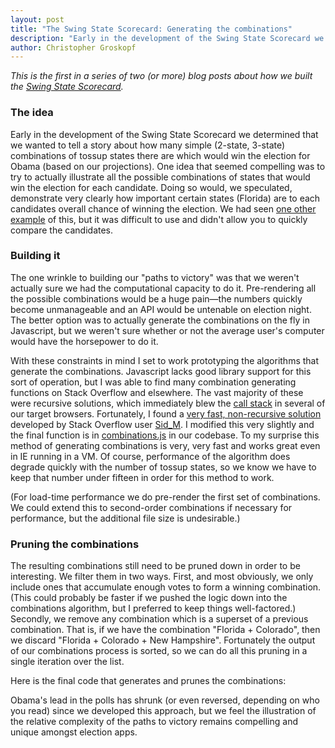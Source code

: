 ```yaml
---
layout: post
title: "The Swing State Scorecard: Generating the combinations"
description: "Early in the development of the Swing State Scorecard we determined that we wanted to tell a story about how many simple (2-state, 3-state) combinations of tossup states there are which would win the election for Obama (based on our projections). One idea that seemed compelling was to try to actually illustrate all the possible combinations of states that would win the election for each candidate."
author: Christopher Groskopf
---
```

*This is the first in a series of two (or more) blog posts about how we built the [Swing State Scorecard](http://apps.npr.org/swing-state-scorecard/).*

### The idea

Early in the development of the Swing State Scorecard we determined that we wanted to tell a story about how many simple (2-state, 3-state) combinations of tossup states there are which would win the election for Obama (based on our projections). One idea that seemed compelling was to try to actually illustrate all the possible combinations of states that would win the election for each candidate. Doing so would, we speculated, demonstrate very clearly how important certain states (Florida) are to each candidates overall chance of winning the election. We had seen [one other example](http://www.270towin.com/presidential_map/combinations.php?party=Republican&num_rem=79&st_remain=FL,PA,OH,NC,VA,CO,IA,NV,NH&me=&ne=) of this, but it was difficult to use and didn't allow you to quickly compare the candidates.

### Building it

The one wrinkle to building our "paths to victory" was that we weren't actually sure we had the computational capacity to do it. Pre-rendering all the possible combinations would be a huge pain&mdash;the numbers quickly become unmanageable and an API would be untenable on election night. The better option was to actually generate the combinations on the fly in Javascript, but we weren't sure whether or not the average user's computer would have the horsepower to do it.

With these constraints in mind I set to work prototyping the algorithms that generate the combinations. Javascript lacks good library support for this sort of operation, but I was able to find many combination generating functions on Stack Overflow and elsewhere. The vast majority of these were recursive solutions, which immediately blew the [call stack](http://www.nczonline.net/blog/2009/05/19/javascript-stack-overflow-error/) in several of our target browsers. Fortunately, I found a [very fast, non-recursive solution](http://stackoverflow.com/a/4061167) developed by Stack Overflow user [Sid_M](http://stackoverflow.com/users/449043/sid-m). I modified this very slightly and the final function is in [combinations.js](https://gist.github.com/3947519) in our codebase. To my surprise this method of generating combinations is very, very fast and works great even in IE running in a VM. Of course, performance of the algorithm does degrade quickly with the number of tossup states, so we know we have to keep that number under fifteen in order for this method to work.

(For load-time performance we do pre-render the first set of combinations. We could extend this to second-order combinations if necessary for performance, but the additional file size is undesirable.)

### Pruning the combinations

The resulting combinations still need to be pruned down in order to be interesting. We filter them in two ways. First, and most obviously, we only include ones that accumulate enough votes to form a winning combination. (This could probably be faster if we pushed the logic down into the combinations algorithm, but I preferred to keep things well-factored.) Secondly, we remove any combination which is a superset of a previous combination. That is, if we have the combination "Florida + Colorado", then we discard "Florida + Colorado + New Hampshire". Fortunately the output of our combinations process is sorted, so we can do all this pruning in a single iteration over the list.

Here is the final code that generates and prunes the combinations:

<script src="https://gist.github.com/3948223.js"> </script>

Obama's lead in the polls has shrunk (or even reversed, depending on who you read) since we developed this approach, but we feel the illustration of the relative complexity of the paths to victory remains compelling and unique amongst election apps.